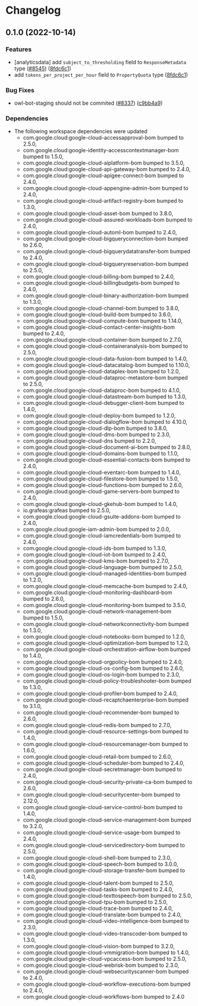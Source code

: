 # Changelog

## 0.1.0 (2022-10-14)


### Features

* [analyticsdata] add `subject_to_thresholding` field to `ResponseMetadata` type ([#8545](https://github.com/googleapis/google-cloud-java/issues/8545)) ([8fdc6c1](https://github.com/googleapis/google-cloud-java/commit/8fdc6c1f10f88f30f4d1407579d645f75366b4cf))
* add `tokens_per_project_per_hour` field to `PropertyQuota` type ([8fdc6c1](https://github.com/googleapis/google-cloud-java/commit/8fdc6c1f10f88f30f4d1407579d645f75366b4cf))


### Bug Fixes

* owl-bot-staging should not be commited ([#8337](https://github.com/googleapis/google-cloud-java/issues/8337)) ([c9bb4a9](https://github.com/googleapis/google-cloud-java/commit/c9bb4a97aa19032b78c86c951fe9920f24ac4eec))


### Dependencies

* The following workspace dependencies were updated
    * com.google.cloud:google-cloud-accessapproval-bom bumped to 2.5.0,
    * com.google.cloud:google-identity-accesscontextmanager-bom bumped to 1.5.0,
    * com.google.cloud:google-cloud-aiplatform-bom bumped to 3.5.0,
    * com.google.cloud:google-cloud-api-gateway-bom bumped to 2.4.0,
    * com.google.cloud:google-cloud-apigee-connect-bom bumped to 2.4.0,
    * com.google.cloud:google-cloud-appengine-admin-bom bumped to 2.4.0,
    * com.google.cloud:google-cloud-artifact-registry-bom bumped to 1.3.0,
    * com.google.cloud:google-cloud-asset-bom bumped to 3.8.0,
    * com.google.cloud:google-cloud-assured-workloads-bom bumped to 2.4.0,
    * com.google.cloud:google-cloud-automl-bom bumped to 2.4.0,
    * com.google.cloud:google-cloud-bigqueryconnection-bom bumped to 2.6.0,
    * com.google.cloud:google-cloud-bigquerydatatransfer-bom bumped to 2.4.0,
    * com.google.cloud:google-cloud-bigqueryreservation-bom bumped to 2.5.0,
    * com.google.cloud:google-cloud-billing-bom bumped to 2.4.0,
    * com.google.cloud:google-cloud-billingbudgets-bom bumped to 2.4.0,
    * com.google.cloud:google-cloud-binary-authorization-bom bumped to 1.3.0,
    * com.google.cloud:google-cloud-channel-bom bumped to 3.8.0,
    * com.google.cloud:google-cloud-build-bom bumped to 3.6.0,
    * com.google.cloud:google-cloud-compute-bom bumped to 1.14.0,
    * com.google.cloud:google-cloud-contact-center-insights-bom bumped to 2.4.0,
    * com.google.cloud:google-cloud-container-bom bumped to 2.7.0,
    * com.google.cloud:google-cloud-containeranalysis-bom bumped to 2.5.0,
    * com.google.cloud:google-cloud-data-fusion-bom bumped to 1.4.0,
    * com.google.cloud:google-cloud-datacatalog-bom bumped to 1.10.0,
    * com.google.cloud:google-cloud-dataplex-bom bumped to 1.2.0,
    * com.google.cloud:google-cloud-dataproc-metastore-bom bumped to 2.5.0,
    * com.google.cloud:google-cloud-dataproc-bom bumped to 4.1.0,
    * com.google.cloud:google-cloud-datastream-bom bumped to 1.3.0,
    * com.google.cloud:google-cloud-debugger-client-bom bumped to 1.4.0,
    * com.google.cloud:google-cloud-deploy-bom bumped to 1.2.0,
    * com.google.cloud:google-cloud-dialogflow-bom bumped to 4.10.0,
    * com.google.cloud:google-cloud-dlp-bom bumped to 3.8.0,
    * com.google.cloud:google-cloud-dms-bom bumped to 2.3.0,
    * com.google.cloud:google-cloud-dns bumped to 2.2.0,
    * com.google.cloud:google-cloud-document-ai-bom bumped to 2.8.0,
    * com.google.cloud:google-cloud-domains-bom bumped to 1.1.0,
    * com.google.cloud:google-cloud-essential-contacts-bom bumped to 2.4.0,
    * com.google.cloud:google-cloud-eventarc-bom bumped to 1.4.0,
    * com.google.cloud:google-cloud-filestore-bom bumped to 1.5.0,
    * com.google.cloud:google-cloud-functions-bom bumped to 2.6.0,
    * com.google.cloud:google-cloud-game-servers-bom bumped to 2.4.0,
    * com.google.cloud:google-cloud-gkehub-bom bumped to 1.4.0,
    * io.grafeas:grafeas bumped to 2.5.0,
    * com.google.cloud:google-cloud-gsuite-addons-bom bumped to 2.4.0,
    * com.google.cloud:google-iam-admin-bom bumped to 2.0.0,
    * com.google.cloud:google-cloud-iamcredentials-bom bumped to 2.4.0,
    * com.google.cloud:google-cloud-ids-bom bumped to 1.3.0,
    * com.google.cloud:google-cloud-iot-bom bumped to 2.4.0,
    * com.google.cloud:google-cloud-kms-bom bumped to 2.7.0,
    * com.google.cloud:google-cloud-language-bom bumped to 2.5.0,
    * com.google.cloud:google-cloud-managed-identities-bom bumped to 1.2.0,
    * com.google.cloud:google-cloud-memcache-bom bumped to 2.4.0,
    * com.google.cloud:google-cloud-monitoring-dashboard-bom bumped to 2.6.0,
    * com.google.cloud:google-cloud-monitoring-bom bumped to 3.5.0,
    * com.google.cloud:google-cloud-network-management-bom bumped to 1.5.0,
    * com.google.cloud:google-cloud-networkconnectivity-bom bumped to 1.3.0,
    * com.google.cloud:google-cloud-notebooks-bom bumped to 1.2.0,
    * com.google.cloud:google-cloud-optimization-bom bumped to 1.2.0,
    * com.google.cloud:google-cloud-orchestration-airflow-bom bumped to 1.4.0,
    * com.google.cloud:google-cloud-orgpolicy-bom bumped to 2.4.0,
    * com.google.cloud:google-cloud-os-config-bom bumped to 2.6.0,
    * com.google.cloud:google-cloud-os-login-bom bumped to 2.3.0,
    * com.google.cloud:google-cloud-policy-troubleshooter-bom bumped to 1.3.0,
    * com.google.cloud:google-cloud-profiler-bom bumped to 2.4.0,
    * com.google.cloud:google-cloud-recaptchaenterprise-bom bumped to 3.1.0,
    * com.google.cloud:google-cloud-recommender-bom bumped to 2.6.0,
    * com.google.cloud:google-cloud-redis-bom bumped to 2.7.0,
    * com.google.cloud:google-cloud-resource-settings-bom bumped to 1.4.0,
    * com.google.cloud:google-cloud-resourcemanager-bom bumped to 1.6.0,
    * com.google.cloud:google-cloud-retail-bom bumped to 2.6.0,
    * com.google.cloud:google-cloud-scheduler-bom bumped to 2.4.0,
    * com.google.cloud:google-cloud-secretmanager-bom bumped to 2.4.0,
    * com.google.cloud:google-cloud-security-private-ca-bom bumped to 2.6.0,
    * com.google.cloud:google-cloud-securitycenter-bom bumped to 2.12.0,
    * com.google.cloud:google-cloud-service-control-bom bumped to 1.4.0,
    * com.google.cloud:google-cloud-service-management-bom bumped to 3.2.0,
    * com.google.cloud:google-cloud-service-usage-bom bumped to 2.4.0,
    * com.google.cloud:google-cloud-servicedirectory-bom bumped to 2.5.0,
    * com.google.cloud:google-cloud-shell-bom bumped to 2.3.0,
    * com.google.cloud:google-cloud-speech-bom bumped to 3.0.0,
    * com.google.cloud:google-cloud-storage-transfer-bom bumped to 1.4.0,
    * com.google.cloud:google-cloud-talent-bom bumped to 2.5.0,
    * com.google.cloud:google-cloud-tasks-bom bumped to 2.4.0,
    * com.google.cloud:google-cloud-texttospeech-bom bumped to 2.5.0,
    * com.google.cloud:google-cloud-tpu-bom bumped to 2.5.0,
    * com.google.cloud:google-cloud-trace-bom bumped to 2.4.0,
    * com.google.cloud:google-cloud-translate-bom bumped to 2.4.0,
    * com.google.cloud:google-cloud-video-intelligence-bom bumped to 2.3.0,
    * com.google.cloud:google-cloud-video-transcoder-bom bumped to 1.3.0,
    * com.google.cloud:google-cloud-vision-bom bumped to 3.2.0,
    * com.google.cloud:google-cloud-vmmigration-bom bumped to 1.4.0,
    * com.google.cloud:google-cloud-vpcaccess-bom bumped to 2.5.0,
    * com.google.cloud:google-cloud-webrisk-bom bumped to 2.3.0,
    * com.google.cloud:google-cloud-websecurityscanner-bom bumped to 2.4.0,
    * com.google.cloud:google-cloud-workflow-executions-bom bumped to 2.4.0,
    * com.google.cloud:google-cloud-workflows-bom bumped to 2.4.0
